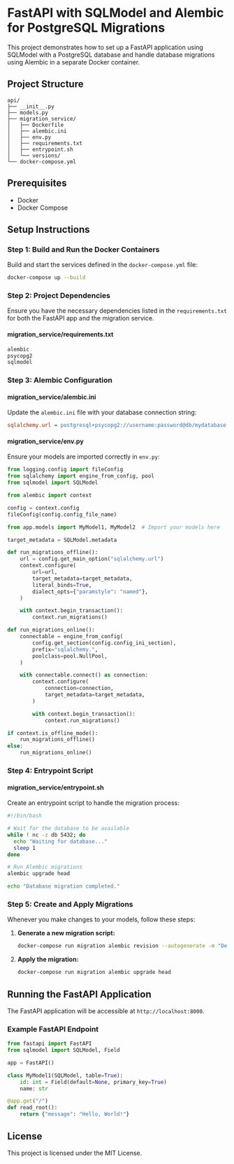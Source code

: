 # FastAPI with SQLModel and Alembic for PostgreSQL Migrations

This project demonstrates how to set up a FastAPI application using SQLModel with a PostgreSQL database and handle database migrations using Alembic in a separate Docker container.

## Project Structure

```
api/
├── __init__.py
├── models.py
├── migration_service/
│   ├── Dockerfile
│   ├── alembic.ini
│   ├── env.py
│   ├── requirements.txt
│   ├── entrypoint.sh
│   └── versions/
└── docker-compose.yml
```

## Prerequisites

- Docker
- Docker Compose

## Setup Instructions

### Step 1: Build and Run the Docker Containers

Build and start the services defined in the `docker-compose.yml` file:

```bash
docker-compose up --build
```

### Step 2: Project Dependencies

Ensure you have the necessary dependencies listed in the `requirements.txt` for both the FastAPI app and the migration service.

#### migration_service/requirements.txt

```txt
alembic
psycopg2
sqlmodel
```

### Step 3: Alembic Configuration

#### migration_service/alembic.ini

Update the `alembic.ini` file with your database connection string:

```ini
sqlalchemy.url = postgresql+psycopg2://username:password@db/mydatabase
```

#### migration_service/env.py

Ensure your models are imported correctly in `env.py`:

```python
from logging.config import fileConfig
from sqlalchemy import engine_from_config, pool
from sqlmodel import SQLModel

from alembic import context

config = context.config
fileConfig(config.config_file_name)

from app.models import MyModel1, MyModel2  # Import your models here

target_metadata = SQLModel.metadata

def run_migrations_offline():
    url = config.get_main_option("sqlalchemy.url")
    context.configure(
        url=url,
        target_metadata=target_metadata,
        literal_binds=True,
        dialect_opts={"paramstyle": "named"},
    )

    with context.begin_transaction():
        context.run_migrations()

def run_migrations_online():
    connectable = engine_from_config(
        config.get_section(config.config_ini_section),
        prefix="sqlalchemy.",
        poolclass=pool.NullPool,
    )

    with connectable.connect() as connection:
        context.configure(
            connection=connection,
            target_metadata=target_metadata,
        )

        with context.begin_transaction():
            context.run_migrations()

if context.is_offline_mode():
    run_migrations_offline()
else:
    run_migrations_online()
```

### Step 4: Entrypoint Script

#### migration_service/entrypoint.sh

Create an entrypoint script to handle the migration process:

```bash
#!/bin/bash

# Wait for the database to be available
while ! nc -z db 5432; do
  echo "Waiting for database..."
  sleep 1
done

# Run Alembic migrations
alembic upgrade head

echo "Database migration completed."
```

### Step 5: Create and Apply Migrations

Whenever you make changes to your models, follow these steps:

1. **Generate a new migration script:**

   ```bash
   docker-compose run migration alembic revision --autogenerate -m "Describe your changes"
   ```

2. **Apply the migration:**

   ```bash
   docker-compose run migration alembic upgrade head
   ```

## Running the FastAPI Application

The FastAPI application will be accessible at `http://localhost:8000`.

### Example FastAPI Endpoint

```python
from fastapi import FastAPI
from sqlmodel import SQLModel, Field

app = FastAPI()

class MyModel1(SQLModel, table=True):
    id: int = Field(default=None, primary_key=True)
    name: str

@app.get("/")
def read_root():
    return {"message": "Hello, World!"}
```

## License

This project is licensed under the MIT License.
